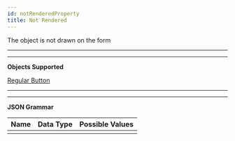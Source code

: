 ```yaml
---
id: notRenderedProperty
title: Not Rendered
---
```


The object is not drawn on the form



<p>
<hr>
<hr>

**Objects Supported**

[Regular Button](regularButton.md) <br>


<p>
<hr>
<hr>

**JSON Grammar**

|Name|Data Type|Possible Values|
|:---|:---:|:---:|
|| |